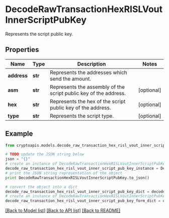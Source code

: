 # DecodeRawTransactionHexRISLVoutInnerScriptPubKey

Represents the script public key.

## Properties
Name | Type | Description | Notes
------------ | ------------- | ------------- | -------------
**address** | **str** | Represents the addresses which send the amount. | 
**asm** | **str** | Represents the assembly of the script public key of the address. | [optional] 
**hex** | **str** | Represents the hex of the script public key of the address. | [optional] 
**type** | **str** | Represents the script type. | [optional] 

## Example

```python
from cryptoapis.models.decode_raw_transaction_hex_risl_vout_inner_script_pub_key import DecodeRawTransactionHexRISLVoutInnerScriptPubKey

# TODO update the JSON string below
json = "{}"
# create an instance of DecodeRawTransactionHexRISLVoutInnerScriptPubKey from a JSON string
decode_raw_transaction_hex_risl_vout_inner_script_pub_key_instance = DecodeRawTransactionHexRISLVoutInnerScriptPubKey.from_json(json)
# print the JSON string representation of the object
print DecodeRawTransactionHexRISLVoutInnerScriptPubKey.to_json()

# convert the object into a dict
decode_raw_transaction_hex_risl_vout_inner_script_pub_key_dict = decode_raw_transaction_hex_risl_vout_inner_script_pub_key_instance.to_dict()
# create an instance of DecodeRawTransactionHexRISLVoutInnerScriptPubKey from a dict
decode_raw_transaction_hex_risl_vout_inner_script_pub_key_form_dict = decode_raw_transaction_hex_risl_vout_inner_script_pub_key.from_dict(decode_raw_transaction_hex_risl_vout_inner_script_pub_key_dict)
```
[[Back to Model list]](../README.md#documentation-for-models) [[Back to API list]](../README.md#documentation-for-api-endpoints) [[Back to README]](../README.md)


